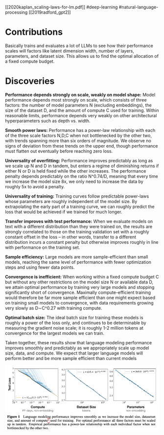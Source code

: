 [[2020kaplan_scaling-laws-for-lm.pdf]]
#deep-learning
#natural-language-processing
[[2019radford_gpt2]]

# Contributions 

   Basically trains and evaluates a lot of LLMs to see how their performance scales will factors like latent dimension width, number of layers, parameters, and dataset size. This allows us to find the optimal allocation of a fixed compute budget. 

# Discoveries 

   **Performance depends strongly on scale, weakly on model shape:** Model performance depends most strongly on scale, which consists of three factors: the number of model parameters N (excluding embeddings), the size of the dataset D, and the amount of compute C used for training. Within reasonable limits, performance depends very weakly on other architectural hyperparameters such as depth vs. width.

   **Smooth power laws:** Performance has a power-law relationship with each of the three scale factors N,D,C when not bottlenecked by the other two, with trends spanning more than six orders of magnitude. We observe no signs of deviation from these trends on the upper end, though performance must flatten out eventually before reaching zero loss.

   **Universality of overfitting:** Performance improves predictably as long as we scale up N and D in tandem, but enters a regime of diminishing returns if either N or D is held fixed while the other increases. The performance penalty depends predictably on the ratio N^0.74/D, meaning that every time we increase the model size 8x, we only need to increase the data by roughly 5x to avoid a penalty.

   **Universality of training:** Training curves follow predictable power-laws whose parameters are roughly independent of the model size. By extrapolating the early part of a training curve, we can roughly predict the loss that would be achieved if we trained for much longer.

   **Transfer improves with test performance:** When we evaluate models on text with a different distribution than they were trained on, the results are strongly correlated to those on the training validation set with a roughly constant offset in the loss – in other words, transfer to a different distribution incurs a constant penalty but otherwise improves roughly in line with performance on the training set.

   **Sample efficiency:** Large models are more sample-efficient than small models, reaching the same level of performance with fewer optimization steps and using fewer data points.

   **Convergence is inefficient:** When working within a fixed compute budget C but without any other restrictions on the model size N or available data D, we attain optimal performance by training very large models and stopping significantly short of convergence. Maximally compute-efficient training would therefore be far more sample efficient than one might expect based on training small models to convergence, with data requirements growing very slowly as D∼C^0.27 with training compute.

   **Optimal batch size:** The ideal batch size for training these models is roughly a power of the loss only, and continues to be determinable by measuring the gradient noise scale; it is roughly 1-2 million tokens at convergence for the largest models we can train.

   Taken together, these results show that language modeling performance improves smoothly and predictably as we appropriately scale up model size, data, and compute. We expect that larger language models will perform better and be more sample efficient than current models 

   ![image](llm_scaling.png)

